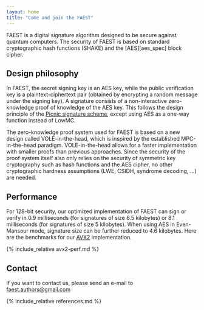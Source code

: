 ```yaml
---
layout: home
title: "Come and join the FAEST"
---
```


FAEST is a digital signature algorithm designed to be secure against quantum computers.
The security of FAEST is based on standard cryptographic hash functions (SHAKE) and the [AES][aes_spec] block cipher.

## Design philosophy

In FAEST, the secret signing key is an AES key, while the public verification key is a plaintext-ciphertext pair (obtained by encrypting a random message under the signing key). A signature consists of a non-interactive zero-knowledge proof of knowledge of the AES key. This follows the design principle of the [Picnic signature scheme](https://github.com/Microsoft/Picnic/), except using AES as a one-way function instead of LowMC.

The zero-knowledge proof system used for FAEST is based on a new design called VOLE-in-the-head, which is inspired by the established MPC-in-the-head paradigm. VOLE-in-the-head allows for a faster implementation with smaller proofs than previous approaches. Since the security of the proof system itself also only relies on the security of symmetric key cryptography such as hash functions and the AES cipher, no other cryptographic hardness assumptions (LWE, CSIDH, syndrome decoding, ...) are needed.

## Performance

For 128-bit security, our optimized implementation of FAEST can sign or verify in 0.9 milliseconds (for signatures of size 6.5 kilobytes) or 8.1 milliseconds (for signatures of size 5 kilobytes). When using AES in Even-Mansour mode, signature size can be further reduced to 4.6 kilobytes. Here are the benchmarks for our [AVX2](/software.html) implementation.

{% include_relative avx2-perf.md %}

## Contact

If you want to contact us, please send an e-mail to [faest.authors@gmail.com](mailto://faest.authors@gmail.com)

{% include_relative references.md %}
